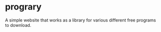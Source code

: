 # prograry
A simple website that works as a library for various different free programs to download.

